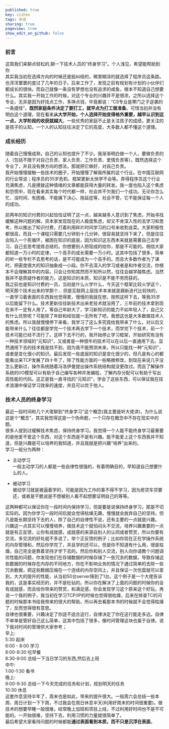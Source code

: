 ```yaml
---
published: true
key: zishen
tags: 杂谈
sharing: true
pageview: true
show_edit_on_github: false
---
```

### 前言
这周我们来聊点轻松的,聊一下技术人员的“终身学习”。个人浅见，希望能帮助到你  
其实我当初在选择方向的时候还是挺纠结的，稀里糊涂的就选择了程序员这条路。也浑浑噩噩的度过了几年的日子。后来工作了，发现之前有规划有计划的小伙伴们都成长的很快。而自己就像一条没有梦想也没有追求的咸鱼，根本不知道自己想要什么。其实我一开始工作的时候，对这个专业的兴趣并不是很浓，之所以选择这个专业，无非是因为好找点工作，多挣点钱，毕竟都说：“CS专业是寒门之子逆袭的一条捷径”。**既然家庭条件决定了要打工，就早点为打工做准备**。可惜当初并没有明白这个道理，现在看来**从大学开始，个人选择开始变得格外重要，越早认识到这一点，大学阶段的收获就越大**。一些优秀的家庭不止是关注孩子的成绩，更关注的是孩子的认知，一个人的认知往往决定了它的高度，大多数人都不懂这个道理。
### 成长经历
随着自己慢慢成熟，自己的认知也提升了不少。我渐渐明白做一个人，要做负责的人（包括不限于对自己负责、家人负责、工作负责、爱情负责等）。既然选择这个专业了，并且没有换方向的想法，那就把它做好，对自己负责。  
我开始慢慢接触一些技术的圈子，开始慢慢了解我所属的这个行业。在中国互联网的行业常说；程序员的35岁危机、框架更新太快学不会等。弄得程序员这个行业充满焦虑，凡是撩拨这种情绪的文章都能获得大量的转发。我一度也陷入这个焦虑和恐慌中，现在看来其实每个时代都一样，社会并不欠我们一个成功。无论你怎么忙、没时间、有困难、不能痛下决心、拖延症等，社会不管，它不能保证每一个人的成功。  
<!--more-->
前两年的知识付费的兴起恰恰证明了这一点，越来越多人意识到了焦虑，开始寻找缓解这种问题的解。资本家发现现在的人极度焦虑，却又不肯深入性的去学习和思考，所以推出了知识付费，打着利用碎片时间学习的口号来收割韭菜。大家积极性都很高，而且一个课程只需要几分钟到十几分钟，很容易就坚持下来了，但是往往会陷入一个死循环，被困在知识的底层，因为知识这东西本来就是需要自己去学习，自己去思考提炼总结的。你想要别人把现成的给你，那是不可能的。相信大家都知道一万小时的定律，一个高手的成长需要一万小时。这其中包括了很多，简单的听一些专栏不去思考的话，是不可能成为一个高手的。而且大多数作者为了课时，把密度很大的知识抽象成一小段。你不去深入的学习或者是和作者交流，你根本不会理解其中的内容。只会让你知其然而不知所以然，往往会越学越焦虑。当然我并不是质疑作者的能力，这是知识的本质，知识是不能不劳而获的。  
我之前也是知识付费的一员，当初是什么火学什么，今天这个框架比较火学这个，明天那个技术出来的学那个...  但是互联网上层技术本来就是跟新迭代比较快的，一直学习着表面的东西我也觉得累，慢慢的我就在想，按照这样下去，等我35岁以后能留下什么。技术更新往往新技术出来老技术就没用了，三年前的技术拿到现在来不一定有人用了。等自己年龄大了，学习新知识的能力不如年轻人了，自己又有什么优势呢？可能除了年龄和经验就一无所有了吧，我想这也是大多数做技术人的焦虑。所以我就慢慢停下来看，我学习了这么多究竟给我带来了什么，对以后又能带来什么？往往都是学完一个技术再去学下一个技术，而学完下个技术，前一个技术可能已经不流行了。这样下去不行的，我开始停止学习框架，开始研究有没有一种技术领域的“元知识”，又或者是一种很牛的技术可以在以后一直通用下去。显然通用下去的技术我是找不到，因为我不能预测未来，所以只能找一种"元知识"，或者是变化很小的知识。最后发现一些底层的知识是变化很少的，但凡是有心的都能看出来TCP发展了四十年了，除了性能方面的一些略微修改，到现在来说几乎没怎么更新过，操作系统随着冯洛伊曼提出操作系统结构就没更改过。而且了解操作系统的I/O模型可以有助于自己编写各种并发编程，了解内存分配可以有助于写出高性能的代码。这正是我一直寻找的“元知识”，学会了这些东西，可以保证我在技术浪潮中保证学习效率的速度，并且可以优于他人。

### 技术人员的终身学习
最近一段时间和几个大佬聊到"终身学习"这个概念(我主要是听大佬讲)，为什么说这是个“概念”，其实我觉得这是一个伪命题，一个只存在概念中不存在现实中的题。  
很多人提到过缓解技术焦虑，保持终身学习。我觉得一个人能不能终身学习最重要的是他爱不爱这个东西，对这个东西是不是有兴趣。能不能爱上这个东西我并不知道，但是兴趣是可以培养的我知道，并且我就是把兴趣“培养”出来的。  
学习一般分为两种：  
 - 主动学习  
一般主动学习的人都是一些自律性很强的，有着明确目的，早知道自己想要什么的人。  

- 被动学习  
被动学习就是被逼着学的，可能是因为工作的事不得不学习，因为房贷车贷要还，或者是干脆说是不想被别人看不起想要证明自己的等等。  

这两种都可以保证你在一段时间内保持学习，但是要是说保持终身学习，那是不切实际的。因为你学习一段时间后就会觉得枯燥无趣，慢慢就会放弃自己的坚持。但凡是能长期坚持下去的人，除了自己的自律性不说，还有主要的一点就是兴趣。  
兴趣这一点其实可以慢慢培养，做技术这个就怕闷头不交流，培养兴趣重要的一点就是有正反馈，让你有成就感。成就感的来源自别人的认同或者赞赏，所以你要有交流，多交流的好处就不多说了。举个正反馈的例子；比如你现在正在学操作系统的内存管理和，然后你学完了，并且学的还可以，但是你不知道有什么用，很是枯燥，自己完全是靠着坚持才学下去的。然后你和别人交流，别人向你请教个问题调优性能的问题，你发现他们在存储数据的时候存储了一些冗余的数据，导致存储这些数据的时候存在内存的不同地方，你在不影响业务的情况下通过简单的去除一些冗余数据，把这些数据压缩在一个连续的内存空间上，并且保证一次仿盘就可以拿到，大大的提升的性能，从当初50台server降到了1台。这个例子是一个大佬告诉我的，这是事实经历的，并不是杜钻的。所以你在解决了上面的问题的时候你的会有成就感，而且给你带来的赞赏，和满足感，你会发现学习这个原来这个好玩。再说一个我的例子，我当初在学习TCP/IP的时候也觉得很枯燥，后来在排查TC的问题的时候那本书给我带来的很大的帮助，所以再去看那本书的时候就不会觉得枯燥了，反而觉得很有意思。  
自律也很重要，兴趣决定了你适不适合这行，自律决定了你在这行能走多远。自律不单单是管好自己这么简单，这其中包括了很多，像时间管理这块也属于自律。说下我对时间的管理供大家参考；  
早上:  
5:30 起床  
6:00 - 8:00 学习  
8:00-8:30 吃早餐  
8:30-9:00 总结一下当日学习的东西,然后去上班  
中午:  
1:00-1:30 看书  
晚上:  
9:00-9:30 总结一下今天完成的任务和计划，规划明天的任务  
10:30 休息  
这套作息坚持半年了，周末也是如此，带来的提升很大。一般周六会总结一些本周、周日计划一下下周，不过我会在周日休息半天(利用好周末的时间很重要)。做技术的想要早睡一般很难，经常晚上加班和项目上线，不过利用好时间也不是不可能的。一开始很难，坚持下去，利用习惯的力量就很简单了。  
最后希望大家看待问题的时候都能**通过表面看到本质，而不只是沉浮在表面**。
